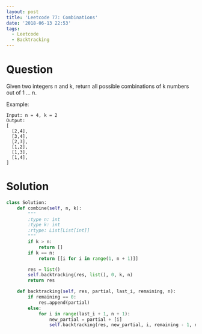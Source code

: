```yaml
---
layout: post
title: 'Leetcode 77: Combinations'
date: '2018-06-13 22:53'
tags:
  - Leetcode
  - Backtracking
---
```


# Question
Given two integers n and k, return all possible combinations of k numbers out of 1 ... n.

Example:
```
Input: n = 4, k = 2
Output:
[
  [2,4],
  [3,4],
  [2,3],
  [1,2],
  [1,3],
  [1,4],
]
```

# Solution
```python
class Solution:
    def combine(self, n, k):
        """
        :type n: int
        :type k: int
        :rtype: List[List[int]]
        """
        if k > n:
            return []
        if k == n:
            return [[i for i in range(1, n + 1)]]

        res = list()
        self.backtracking(res, list(), 0, k, n)
        return res

    def backtracking(self, res, partial, last_i, remaining, n):
        if remaining == 0:
            res.append(partial)
        else:
            for i in range(last_i + 1, n + 1):
                new_partial = partial + [i]
                self.backtracking(res, new_partial, i, remaining - 1, n)
```
